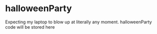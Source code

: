 # halloweenParty
Expecting my laptop to blow up at literally any moment. 
halloweenParty code will be stored here
